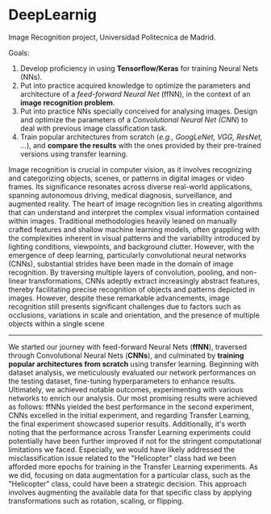 # DeepLearnig
Image Recognition project, Universidad Politecnica de Madrid.

Goals:
1. Develop proficiency in using **Tensorflow/Keras** for training Neural Nets (NNs).
2. Put into practice acquired knowledge to optimize the parameters and architecture of a _feed-forward Neural Net_ (ffNN), in the context of an **image recognition problem**.
3. Put into practice NNs specially conceived for analysing images. Design and optimize the parameters of a _Convolutional Neural Net (CNN_) to deal with previous image classification task.
4. Train popular architectures from scratch (_e.g., GoogLeNet, VGG, ResNet, ..._), and **compare the results** with the ones provided by their pre-trained versions using transfer learning.

Image recognition is crucial in computer vision, as it involves recognizing and categorizing
objects, scenes, or patterns in digital images or video frames. Its significance resonates
across diverse real-world applications, spanning autonomous driving, medical diagnosis,
surveillance, and augmented reality.
The heart of image recognition lies in creating algorithms that can understand and interpret
the complex visual information contained within images. Traditional methodologies heavily
leaned on manually crafted features and shallow machine learning models, often grappling
with the complexities inherent in visual patterns and the variability introduced by lighting
conditions, viewpoints, and background clutter.
However, with the emergence of deep learning, particularly convolutional neural networks
(CNNs), substantial strides have been made in the domain of image recognition. By
traversing multiple layers of convolution, pooling, and non-linear transformations, CNNs
adeptly extract increasingly abstract features, thereby facilitating precise recognition of
objects and patterns depicted in images.
However, despite these remarkable advancements, image recognition still presents
significant challenges due to factors such as occlusions, variations in scale and orientation,
and the presence of multiple objects within a single scene

------------------
We started our journey with feed-forward Neural Nets (**ffNN**), traversed through
Convolutional Neural Nets (**CNNs**), and culminated by **training popular architectures from
scratch** using transfer learning. Beginning with dataset analysis, we meticulously evaluated
our network performances on the testing dataset, fine-tuning hyperparameters to enhance
results. Ultimately, we achieved notable outcomes, experimenting with various networks to
enrich our analysis.
Our most promising results were achieved as follows: ffNNs yielded the best performance in
the second experiment, CNNs excelled in the initial experiment, and regarding Transfer
Learning, the final experiment showcased superior results. Additionally, it's worth noting that
the performance across Transfer Learning experiments could potentially have been further
improved if not for the stringent computational limitations we faced. Especially, we would
have likely addressed the misclassification issue related to the "Helicopter" class had we
been afforded more epochs for training in the Transfer Learning experiments. As we did,
focusing on data augmentation for a particular class, such as the "Helicopter" class, could
have been a strategic decision. This approach involves augmenting the available data for
that specific class by applying transformations such as rotation, scaling, or flipping.
